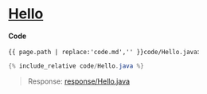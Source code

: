 # [Hello](code.zip)

**Code**

`{{ page.path | replace:'code.md','' }}code/Hello.java`:

```java
{% include_relative code/Hello.java %}
```

> Response: [response/Hello.java](response/Hello.java)
